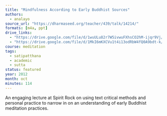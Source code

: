 ```yaml
---
title: "Mindfulness According to Early Buddhist Sources"
authors:
  - analayo
source_url: "https://dharmaseed.org/teacher/439/talk/14214/"
formats: [m4a, ppt]
drive_links:
  - "https://drive.google.com/file/d/1wuULu82r7W5ivwuFXhsCO2hM-ijqr9Vj/view?usp=drivesdk"
  - "https://drive.google.com/file/d/1MkI6mKXCVu1t4i13odRbW4fQ0A9bdt-k/view?usp=drivesdk"
course: meditation
tags:
  - satipatthana
  - academic
  - sutta
status: featured
year: 2012
month: oct
minutes: 114
---
```


An engaging lecture at Spirit Rock on using text critical methods and personal practice to narrow in on an understanding of early Buddhist meditation practices.
